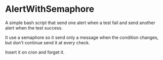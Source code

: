 # AlertWithSemaphore
A simple bash script that send one alert when a test fail and send another alert when the test success.

It use a semaphore so it send only a message when the condition changes, but don't continue send it at every check.

Insert it on cron and forget it.
